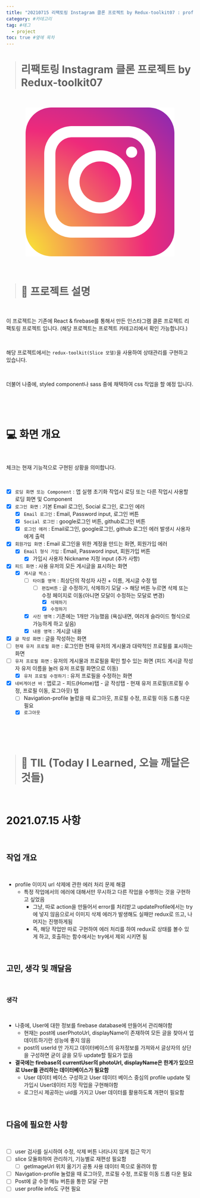 ```yaml
---
title: "20210715 리팩토링 Instagram 클론 프로젝트 by Redux-toolkit07 : profile 이미지 url 삭제에 관한 에러 처리 문제 해결" #제목
category: #카테고리
tag: #태그
  - project
toc: true #옆에 목차
---
```


> # 리팩토링 Instagram 클론 프로젝트 by Redux-toolkit07

<br/>

<p align="center">
<img src="../assets/img/instagram_logo.png" width="400px" height="400px">
</p>

<br/>

> # 📄 프로젝트 설명

<br/>

이 프로젝트는 기존에 React & firebase를 통해서 만든 인스타그램 클론 프로젝트 리팩토링 프로젝트 입니다. (해당 프로젝트는 프로젝트 카테고리에서 확인 가능합니다.)

<br/>

해당 프로젝트에서는 `redux-toolkit(Slice 모델)`을 사용하여 상태관리를 구현하고 있습니다.

<br/>

더불어 나중에, styled component나 sass 중에 채택하여 css 작업을 할 예정 입니다.

<br/>
<br/>
<br/>

# 💻 화면 개요

<br/>

체크는 현재 기능적으로 구현된 상황을 의미합니다.

<br/>

- [x] `로딩 화면 또는 Component` : 앱 실행 초기화 작업시 로딩 또는 다른 작업시 사용할 로딩 화면 및 Component
- [x] `로그인 화면` : 기본 Email 로그인, Social 로그인, 로그인 에러
  - [x] `Email 로그인` : Email, Password input, 로그인 버튼
  - [x] `Social 로그인` : google로그인 버튼, github로그인 버튼
  - [x] `로그인 에러` : Email로그인, google로그인, github 로그인 에러 발생시 사용자에게 출력
- [x] `회원가입 화면` : Email 로그인을 위한 계정을 만드는 화면, 회원가입 에러
  - [x] `Email 형식 가입` : Email, Password input, 회원가입 버튼
    - [x] 가입시 사용자 Nickname 지정 input (추가 사항)
- [x] `피드 화면` : 사용 유저의 모든 게시글을 표시하는 화면
  - [x] `게시글 박스` :
    - [ ] `타이틀 영역` : 최상단의 작성자 사진 + 이름, 게시글 수정 탭
      - [ ] `편집버튼` : 글 수정하기, 삭제하기 모달 -> 해당 버튼 누르면 삭제 또는 수정 페이지로 이동(아니면 모달이 수정하는 모달로 변경)
        - [x] `삭제하기`
        - [x] `수정하기`
    - [x] `사진 영역` : 기존에는 1개만 가능했음 (욕심내면, 여러개 슬라이드 형식으로 가능하게 하고 싶음)
    - [x] `내용 영역` : 게시글 내용
- [x] `글 작성 화면` : 글을 작성하는 화면
- [ ] `현재 유저 프로필 화면` : 로그인한 현재 유저의 게시물과 대략적인 프로필를 표시하는 화면
- [ ] `유저 프로필 화면` : 유저의 게시물과 프로필을 확인 할수 있는 화면 (피드 게시글 작성자 유저 이름을 눌러 유저 프로필 화면으로 이동)
  - [x] `유저 프로필 수정하기` : 유저 프로필을 수정하는 화면
- [x] `네비게이션 바` : 앱로고 - 피드(Home)탭 - 글 작성탭 - 현재 유저 프로필(프로필 수정, 프로필 이동, 로그아웃) 탭
  - [ ] Navigation-profile 눌렀을 때 로그아웃, 프로필 수정, 프로필 이동 드롭 다운 필요
  - [x] `로그아웃`

<br/>
<br/>
<br/>

> # 📅 TIL (Today I Learned, 오늘 깨달은 것들)

<br/>

# 2021.07.15 사항

<br/>

## 작업 개요

<br/>

- profile 이미지 url 삭제에 관한 에러 처리 문제 해결
  - 특정 작업에서의 에러에 대해서만 무시하고 다른 작업을 수행하는 것을 구현하고 싶었음
    - 그냥, 따로 action을 만들어서 error를 처리받고 updateProfile에서는 try에 넣지 않음으로서 이미지 삭제 에러가 발생해도 실패만 redux로 뜨고, 나머지는 진행하게됨
    - 즉, 해당 작업만 따로 구현하여 에러 처리를 하여 redux로 상태를 볼수 있게 하고, 호출하는 함수에서는 try에서 제외 시키면 됨

<br/>

## 고민, 생각 및 깨달음

<br/>

### 생각

<br/>

- 나중에, User에 대한 정보를 firebase database에 만들어서 관리해야함
  - 현재는 post에 userPhotoUrl, displayName이 존재하여 모든 글을 찾아서 업데이트하기란 성능에 좋지 않음
  - post의 userId 만 가지고 데이터베이스의 유저정보를 가져와서 글상자의 상단을 구성하면 굳이 글을 모두 update할 필요가 없음
- **결국에는 firebase의 currentUser의 photoUrl, displayName은 한계가 있으므로 User를 관리하는 데이터베이스가 필요함**
  - User 데이터 베이스 구성하고 User 데이터 베이스 중심의 profile update 및 가입시 User데이터 지정 작업을 구현해야함
  - 로그인시 제공하는 uid를 가지고 User 데이터를 활용하도록 개편이 필요함

<br/>

## 다음에 필요한 사항

<br/>

- [ ] user 검사를 실시하여 수정, 삭제 버튼 나타나지 않게 접근 막기
- [ ] slice 모듈화하여 관리하기, 기능별로 재편성 필요함
  - [ ] getImageUrl 위치 옮기기 공통 사용 데이터 쪽으로 올려야 함
- [ ] Navigation-profile 눌렀을 때 로그아웃, 프로필 수정, 프로필 이동 드롭 다운 필요
- [ ] Post에 글 수정 메뉴 버튼을 통한 모달 구현
- [ ] user profile info도 구현 필요
